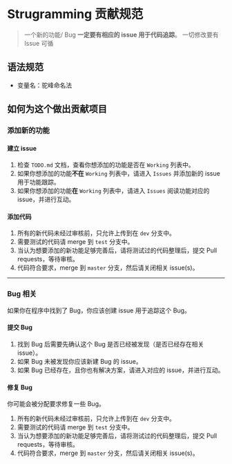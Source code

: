 # Strugramming 贡献规范

> 一个新的功能/ Bug **一定要有相应的 issue 用于代码追踪**。
> 一切修改要有 Issue 可循

## 语法规范
- 变量名：驼峰命名法

## 如何为这个做出贡献项目
### 添加新的功能
#### 建立 issue
1. 检查 `TODO.md` 文档，查看你想添加的功能是否在 `Working` 列表中。
2. 如果你想添加的功能**不在** `Working` 列表中，请进入 `Issues` 并添加新的 issue 用于功能跟踪。
3. 如果你想添加的功能**在** `Working` 列表中，请进入 `Issues` 阅读功能对应的 issue，并进行互动。

#### 添加代码
1. 所有的新代码未经过审核前，只允许上传到在 `dev` 分支中。
2. 需要测试的代码请 merge 到 `test` 分支中。
3. 当认为想要添加的新功能足够完善后，请将测试过的代码整理后，提交 Pull requests，等待审核。
4. 代码符合要求，merge 到 `master` 分支，然后请关闭相关 issue(s)。
-----

### Bug 相关
如果你在程序中找到了 Bug，你应该创建 issue 用于追踪这个 Bug。

#### 提交 Bug
1. 找到 Bug 后需要先确认这个 Bug 是否已经被发现（是否已经存在相关 issue）。
2. 如果 Bug 未被发现你应该新建 Bug 的 issue。
3. 如果 Bug 已经存在，且你也有解决方案，请进入对应的 issue，并进行互动。

#### 修复 Bug
你可能会被分配要求修复一些 Bug。

1. 所有的新代码未经过审核前，只允许上传到在 `dev` 分支中。
2. 需要测试的代码请 merge 到 `test` 分支中。
3. 当认为想要添加的新功能足够完善后，请将测试过的代码整理后，提交 Pull requests，等待审核。
4. 代码符合要求，merge 到 `master` 分支，然后请关闭相关 issue(s)。
